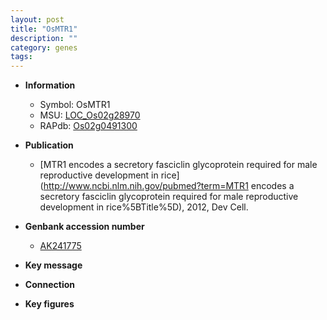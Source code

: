 ```yaml
---
layout: post
title: "OsMTR1"
description: ""
category: genes
tags: 
---
```


* **Information**  
    + Symbol: OsMTR1  
    + MSU: [LOC_Os02g28970](http://rice.plantbiology.msu.edu/cgi-bin/ORF_infopage.cgi?orf=LOC_Os02g28970)  
    + RAPdb: [Os02g0491300](http://rapdb.dna.affrc.go.jp/viewer/gbrowse_details/irgsp1?name=Os02g0491300)  

* **Publication**  
    + [MTR1 encodes a secretory fasciclin glycoprotein required for male reproductive development in rice](http://www.ncbi.nlm.nih.gov/pubmed?term=MTR1 encodes a secretory fasciclin glycoprotein required for male reproductive development in rice%5BTitle%5D), 2012, Dev Cell.

* **Genbank accession number**  
    + [AK241775](http://www.ncbi.nlm.nih.gov/nuccore/AK241775)

* **Key message**  

* **Connection**  

* **Key figures**  


